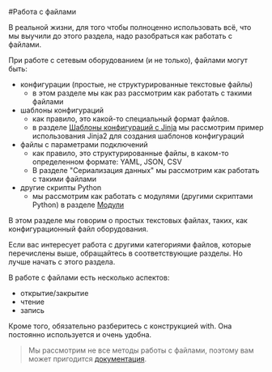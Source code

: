 #Работа с файлами

В реальной жизни, для того чтобы полноценно использовать всё, что мы выучили до этого раздела, надо разобраться как работать с файлами.

При работе с сетевым оборудованием (и не только), файлами могут быть:
* конфигурации (простые, не структурированные текстовые файлы)
  * в этом разделе мы как раз рассмотрим как работать с такими файлами
* шаблоны конфигураций
  * как правило, это какой-то специальный формат файлов.
  * в разделе [Шаблоны конфигураций с Jinja](https://natenka.gitbooks.io/pyneng/content/chapter10/) мы рассмотрим пример использования Jinja2 для создания шаблонов конфигураций
* файлы с параметрами подключений
  * как правило, это структурированные файлы, в каком-то определенном формате: YAML, JSON, CSV
  * В разделе "Сериализация данных" мы рассмотрим как работать с такими файлами
* другие скрипты Python
  * мы рассмотрим как работать с модулями (другими скриптами Python) в разделе [Модули](https://natenka.gitbooks.io/pyneng/content/chapter7/)

В этом разделе мы говорим о простых текстовых файлах, таких, как конфигурационный файл оборудования.

Если вас интересует работа с другими категориями файлов, которые перечислены выше, обращайтесь в соответствующие разделы.
Но лучше начать с этого раздела.

В работе с файлами есть несколько аспектов:
* открытие/закрытие
* чтение
* запись

Кроме того, обязательно разберитесь с конструкцией with. Она постоянно используется и очень удобна.

> Мы рассмотрим не все методы работы с файлами, поэтому вам может пригодится [документация](https://docs.python.org/2/library/stdtypes.html#bltin-file-objects).
